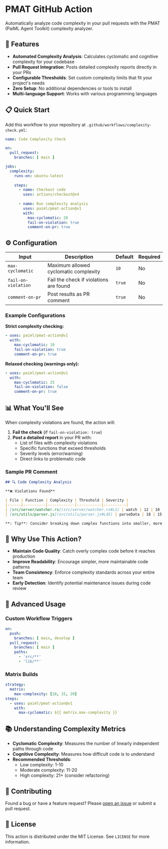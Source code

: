 # PMAT GitHub Action

Automatically analyze code complexity in your pull requests with the PMAT (PaiML Agent Toolkit) complexity analyzer.

## 🚀 Features

- **Automated Complexity Analysis**: Calculates cyclomatic and cognitive complexity for your codebase
- **Pull Request Integration**: Posts detailed complexity reports directly in your PRs
- **Configurable Thresholds**: Set custom complexity limits that fit your project's needs
- **Zero Setup**: No additional dependencies or tools to install
- **Multi-language Support**: Works with various programming languages

## 📋 Quick Start

Add this workflow to your repository at `.github/workflows/complexity-check.yml`:

```yaml
name: Code Complexity Check

on:
  pull_request:
    branches: [ main ]

jobs:
  complexity:
    runs-on: ubuntu-latest
    
    steps:
      - name: Checkout code
        uses: actions/checkout@v4
        
      - name: Run complexity analysis
        uses: paiml/pmat-action@v1
        with:
          max-cyclomatic: 20
          fail-on-violation: true
          comment-on-pr: true
```

## ⚙️ Configuration

| Input | Description | Default | Required |
|-------|-------------|---------|----------|
| `max-cyclomatic` | Maximum allowed cyclomatic complexity | `10` | No |
| `fail-on-violation` | Fail the check if violations are found | `true` | No |
| `comment-on-pr` | Post results as PR comment | `true` | No |

### Example Configurations

**Strict complexity checking:**
```yaml
- uses: paiml/pmat-action@v1
  with:
    max-cyclomatic: 10
    fail-on-violation: true
    comment-on-pr: true
```

**Relaxed checking (warnings only):**
```yaml
- uses: paiml/pmat-action@v1
  with:
    max-cyclomatic: 25
    fail-on-violation: false
    comment-on-pr: true
```

## 📊 What You'll See

When complexity violations are found, the action will:

1. **Fail the check** (if `fail-on-violation: true`)
2. **Post a detailed report** in your PR with:
   - List of files with complexity violations
   - Specific functions that exceed thresholds
   - Severity levels (error/warning)
   - Direct links to problematic code

### Sample PR Comment

```markdown
## 🔍 Code Complexity Analysis

**❌ Violations Found**

| File | Function | Complexity | Threshold | Severity |
|------|----------|------------|-----------|----------|
| [src/server/watcher.rs](src/server/watcher.rs#L1) | watch | 12 | 10 | error |
| [src/utils/parser.js](src/utils/parser.js#L45) | parseData | 18 | 15 | warning |

**💡 Tip**: Consider breaking down complex functions into smaller, more manageable pieces.
```

## 🎯 Why Use This Action?

- **Maintain Code Quality**: Catch overly complex code before it reaches production
- **Improve Readability**: Encourage simpler, more maintainable code patterns
- **Team Consistency**: Enforce complexity standards across your entire team
- **Early Detection**: Identify potential maintenance issues during code review

## 🔧 Advanced Usage

### Custom Workflow Triggers

```yaml
on:
  push:
    branches: [ main, develop ]
  pull_request:
    branches: [ main ]
    paths: 
      - 'src/**'
      - 'lib/**'
```

### Matrix Builds

```yaml
strategy:
  matrix:
    max-complexity: [10, 15, 20]
steps:
  - uses: paiml/pmat-action@v1
    with:
      max-cyclomatic: ${{ matrix.max-complexity }}
```

## 📚 Understanding Complexity Metrics

- **Cyclomatic Complexity**: Measures the number of linearly independent paths through code
- **Cognitive Complexity**: Measures how difficult code is to understand
- **Recommended Thresholds**:
  - Low complexity: 1-10
  - Moderate complexity: 11-20
  - High complexity: 21+ (consider refactoring)

## 🤝 Contributing

Found a bug or have a feature request? Please [open an issue](../../issues) or submit a pull request.

## 📄 License

This action is distributed under the MIT License. See `LICENSE` for more information.
